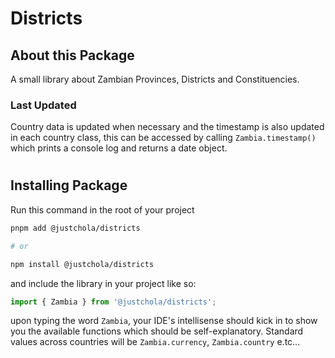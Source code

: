 # Districts

## About this Package

A small library about Zambian Provinces, Districts and Constituencies.

### Last Updated
Country data is updated when necessary and the timestamp is also updated in each country class, this can be accessed by calling `Zambia.timestamp()` which prints a console log and returns a date object.

#
## Installing Package

Run this command in the root of your project

```bash
pnpm add @justchola/districts

# or 

npm install @justchola/districts

```

and include the library in your project like so:

```typescript
import { Zambia } from '@justchola/districts';
```

upon typing the word `Zambia`, your IDE's intellisense should kick in to show you the available functions which should be self-explanatory.
Standard values across countries will be `Zambia.currency`, `Zambia.country` e.tc...